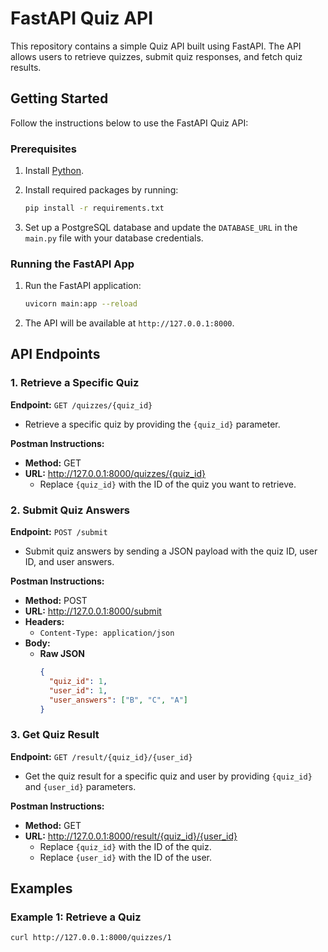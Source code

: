 # FastAPI Quiz API

This repository contains a simple Quiz API built using FastAPI. The API allows users to retrieve quizzes, submit quiz responses, and fetch quiz results.

## Getting Started

Follow the instructions below to use the FastAPI Quiz API:

### Prerequisites

1. Install [Python](https://www.python.org/downloads/).
2. Install required packages by running:

    ```bash
    pip install -r requirements.txt
    ```

3. Set up a PostgreSQL database and update the `DATABASE_URL` in the `main.py` file with your database credentials.

### Running the FastAPI App

1. Run the FastAPI application:

    ```bash
    uvicorn main:app --reload
    ```

2. The API will be available at `http://127.0.0.1:8000`.

## API Endpoints

### 1. Retrieve a Specific Quiz

**Endpoint:** `GET /quizzes/{quiz_id}`

- Retrieve a specific quiz by providing the `{quiz_id}` parameter.

**Postman Instructions:**
- **Method:** GET
- **URL:** http://127.0.0.1:8000/quizzes/{quiz_id}
  - Replace `{quiz_id}` with the ID of the quiz you want to retrieve.

### 2. Submit Quiz Answers

**Endpoint:** `POST /submit`

- Submit quiz answers by sending a JSON payload with the quiz ID, user ID, and user answers.

**Postman Instructions:**
- **Method:** POST
- **URL:** http://127.0.0.1:8000/submit
- **Headers:**
  - `Content-Type: application/json`
- **Body:**
  - **Raw JSON**
    ```json
    {
      "quiz_id": 1,
      "user_id": 1,
      "user_answers": ["B", "C", "A"]
    }
    ```

### 3. Get Quiz Result

**Endpoint:** `GET /result/{quiz_id}/{user_id}`

- Get the quiz result for a specific quiz and user by providing `{quiz_id}` and `{user_id}` parameters.

**Postman Instructions:**
- **Method:** GET
- **URL:** http://127.0.0.1:8000/result/{quiz_id}/{user_id}
  - Replace `{quiz_id}` with the ID of the quiz.
  - Replace `{user_id}` with the ID of the user.

## Examples

### Example 1: Retrieve a Quiz

```bash
curl http://127.0.0.1:8000/quizzes/1
